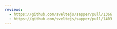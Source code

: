 ```yaml
---
reviews:
  - https://github.com/sveltejs/sapper/pull/1366
  - https://github.com/sveltejs/sapper/pull/1403
---
```

